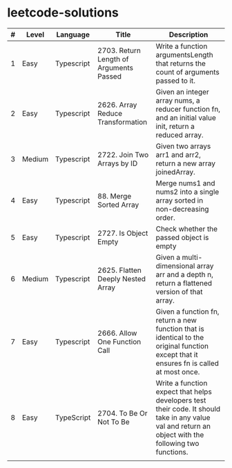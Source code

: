 # leetcode-solutions

| # | Level | Language | Title | Description |
|---|-------|----------|-------|-------------|
| 1 | Easy | Typescript | 2703. Return Length of Arguments Passed | Write a function argumentsLength that returns the count of arguments passed to it. |
| 2 | Easy | Typescript | 2626. Array Reduce Transformation | Given an integer array nums, a reducer function fn, and an initial value init, return a reduced array. |
| 3 | Medium | Typescript | 2722. Join Two Arrays by ID | Given two arrays arr1 and arr2, return a new array joinedArray. |
| 4 | Easy | Typescript | 88. Merge Sorted Array | Merge nums1 and nums2 into a single array sorted in non-decreasing order. |
| 5 | Easy | Typescript | 2727. Is Object Empty | Check whether the passed object is empty |
| 6 | Medium | Typescript | 2625. Flatten Deeply Nested Array | Given a multi-dimensional array arr and a depth n, return a flattened version of that array. |
| 7 | Easy | Typescript | 2666. Allow One Function Call | Given a function fn, return a new function that is identical to the original function except that it ensures fn is called at most once. |
| 8 | Easy | TypeScript | 2704. To Be Or Not To Be | Write a function expect that helps developers test their code. It should take in any value val and return an object with the following two functions. |
|  |  |  |  |  |